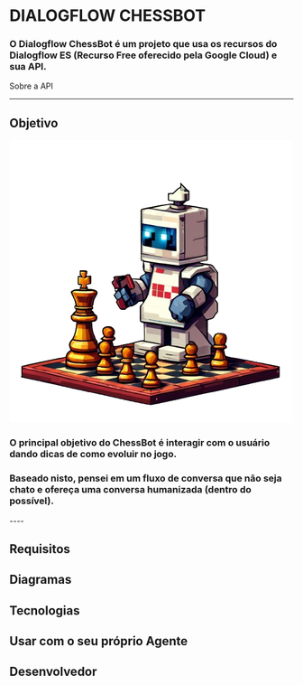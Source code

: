 # DIALOGFLOW CHESSBOT

### O Dialogflow ChessBot é um projeto que usa os recursos do Dialogflow ES (Recurso Free oferecido pela Google Cloud) e sua API.  


   <a src="https://cloud.google.com/dialogflow/es/docs/quick/api?hl=pt-br#detect-intent-text-drest">Sobre a API</a>

---

## Objetivo
![bot](assets/bot.png)
<h3>O principal objetivo do ChessBot é interagir com o usuário dando dicas de como evoluir no jogo.</h3>

<h3>Baseado nisto, pensei em um fluxo de conversa que não seja chato e ofereça uma conversa humanizada (dentro do possível).</h3>


</div>
----

## Requisitos

## Diagramas

## Tecnologias


## Usar com o seu próprio Agente



## Desenvolvedor
